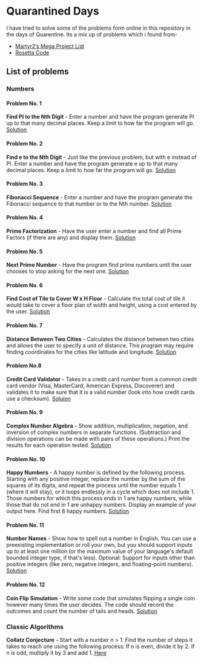 # Quarantined Days
I have tried to solve some of the problems form online in this repository in the days of Quarentine.
Its a mix up of problems which i found from-
* [Martyr2’s Mega Project List](https://www.dreamincode.net/forums/topic/78802-martyr2s-mega-project-ideas-list/)
* [Rosetta Code](http://rosettacode.org/wiki/Rosetta_Code)

## List of problems
### Numbers
#### Problem No. 1
**Find PI to the Nth Digit** - Enter a number and have the program generate PI up to that many decimal places. Keep a limit to how far the program will go.
[Solution](https://github.com/sajjadm624/Quarantined-Days-Problem-Solving/blob/master/Number/getting%20the%20value%20of%20pi%20to%20nth%20digit.py)

#### Problem No. 2
**Find e to the Nth Digit** - Just like the previous problem, but with e instead of PI. Enter a number and have the program generate e up to that many decimal places. Keep a limit to how far the program will go.
[Solution](https://github.com/sajjadm624/Quarantined-Days-Problem-Solving/blob/master/Number/getting%20the%20value%20of%20e%20to%20nth%20digit.py)

#### Problem No. 3
**Fibonacci Sequence** - Enter a number and have the program generate the Fibonacci sequence to that number or to the Nth number.
[Solution](https://github.com/sajjadm624/Quarantined-Days-Problem-Solving/blob/master/Number/fibonacci%20sequence.py)

#### Problem No. 4
**Prime Factorization** - Have the user enter a number and find all Prime Factors (if there are any) and display them.
[Solution](https://github.com/sajjadm624/Quarantined-Days-Problem-Solving/blob/master/Number/Prime%20Factorization.py)

#### Problem No. 5
**Next Prime Number** - Have the program find prime numbers until the user chooses to stop asking for the next one.
[Solution](https://github.com/sajjadm624/Quarantined-Days-Problem-Solving/blob/master/Number/Next%20Prime%20Number.py)

#### Problem No. 6
**Find Cost of Tile to Cover W x H Floor** - Calculate the total cost of tile it would take to cover a floor plan of width and height, using a cost entered by the user.
[Solution](https://github.com/sajjadm624/Quarantined-Days-Problem-Solving/blob/master/Number/Find%20Cost%20of%20Tile.py)

#### Problem No. 7
**Distance Between Two Cities** - Calculates the distance between two cities and allows the user to specify a unit of distance. This program may require finding coordinates for the cities like latitude and longitude.
[Solution](https://github.com/sajjadm624/Quarantined-Days-Problem-Solving/blob/master/Number/Distance%20Between%20Two%20Cities.py)

#### Problem No.8
**Credit Card Validator** - Takes in a credit card number from a common credit card vendor (Visa, MasterCard, American Express, Discoverer) and validates it to make sure that it is a valid number (look into how credit cards use a checksum).
[Soluion](https://github.com/sajjadm624/Quarantined-Days-Problem-Solving/blob/master/Number/Credit%20Card%20Validator.py)

#### Problem No. 9
**Complex Number Algebra** - Show addition, multiplication, negation, and inversion of complex numbers in separate functions. (Subtraction and division operations can be made with pairs of these operations.) Print the results for each operation tested.
[Solution](https://github.com/sajjadm624/Quarantined-Days-Problem-Solving/blob/master/Number/Complex%20Number%20Algebra.py)

#### Problem No. 10
**Happy Numbers** - A happy number is defined by the following process. Starting with any positive integer, replace the number by the sum of the squares of its digits, and repeat the process until the number equals 1 (where it will stay), or it loops endlessly in a cycle which does not include 1. Those numbers for which this process ends in 1 are happy numbers, while those that do not end in 1 are unhappy numbers. Display an example of your output here. Find first 8 happy numbers.
[Solution](https://github.com/sajjadm624/Quarantined-Days-Problem-Solving/blob/master/Number/Happy%20Numbers.py)

#### Problem No. 11
**Number Names** - Show how to spell out a number in English. You can use a preexisting implementation or roll your own, but you should support inputs up to at least one million (or the maximum value of your language's default bounded integer type, if that's less). Optional: Support for inputs other than positive integers (like zero, negative integers, and floating-point numbers).
[Solution](https://github.com/sajjadm624/Quarantined-Days-Problem-Solving/blob/master/Number/Number%20Names.py)

#### Problem No. 12
**Coin Flip Simulation** - Write some code that simulates flipping a single coin however many times the user decides. The code should record the outcomes and count the number of tails and heads.
[Solution](https://github.com/sajjadm624/Quarantined-Days-Problem-Solving/blob/master/Number/Coin%20Flip%20Simulation.py)

### Classic Algorithms
**Collatz Conjecture** - Start with a number n > 1. Find the number of steps it takes to reach one using the following process: If n is even, divide it by 2. If n is odd, multiply it by 3 and add 1.
[Here](https://github.com/sajjadm624/Quarantined-Days-Problem-Solving/blob/master/Number/Collatz%20Conjecture.py)

